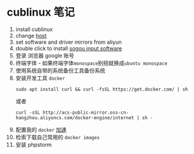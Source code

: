 # cublinux 笔记
1. install cublinux
2. change [host](https://raw.githubusercontent.com/racaljk/hosts/master/hosts)
3. set software and driver mirrors from aliyun
4. double click to install [sogou input software](http://pinyin.sogou.com/linux/download.php?f=linux&bit=64)
5. 登录 浏览器 google 账号
6. 终端字体 - 如果终端字体`monospace`别扭就换成`ubuntu monospace`
7. 使用系统自带的系统备份工具备份系统
8. 安装开发工具 `docker`
    ```
    sudo apt install curl && curl -fsSL https://get.docker.com/ | sh
    ```
    或者
    ```
    curl -sSL http://acs-public-mirror.oss-cn-hangzhou.aliyuncs.com/docker-engine/internet | sh -
    ```
9. 配置我的 `docker` [加速](https://cr.console.aliyun.com/?#/docker/booster)
10. 检索下载自己常用的 `docker images`
11. 安装 phpstorm
